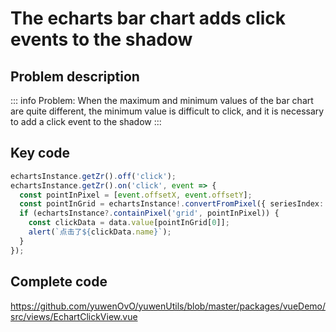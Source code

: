 # The echarts bar chart adds click events to the shadow

## Problem description

::: info
Problem: When the maximum and minimum values of the bar chart are quite different, the minimum value is difficult to click, and it is necessary to add a click event to the shadow
:::

## Key code

```typescript
echartsInstance.getZr().off('click');
echartsInstance.getZr().on('click', event => {
  const pointInPixel = [event.offsetX, event.offsetY];
  const pointInGrid = echartsInstance!.convertFromPixel({ seriesIndex: 0 }, pointInPixel);
  if (echartsInstance?.containPixel('grid', pointInPixel)) {
    const clickData = data.value[pointInGrid[0]];
    alert(`点击了${clickData.name}`);
  }
});
```

## Complete code

<https://github.com/yuwenOvO/yuwenUtils/blob/master/packages/vueDemo/src/views/EchartClickView.vue>
